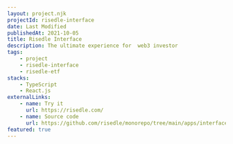 ```yaml
---
layout: project.njk
projectId: risedle-interface
date: Last Modified
publishedAt: 2021-10-05
title: Risedle Interface
description: The ultimate experience for  web3 investor
tags:
    - project
    - risedle-interface
    - risedle-etf
stacks:
    - TypeScript
    - React.js
externalLinks:
    - name: Try it
      url: https://risedle.com/
    - name: Source code
      url: https://github.com/risedle/monorepo/tree/main/apps/interface
featured: true
---
```


<!--
Risedle Interface is a Web3 app written in TypeScript and built on top of
React.js.

The first version of Risedle Interface is only used to interact with [Risedle
ETF][1] smart contract

[1]: /projects/risedle-etf/
-->
